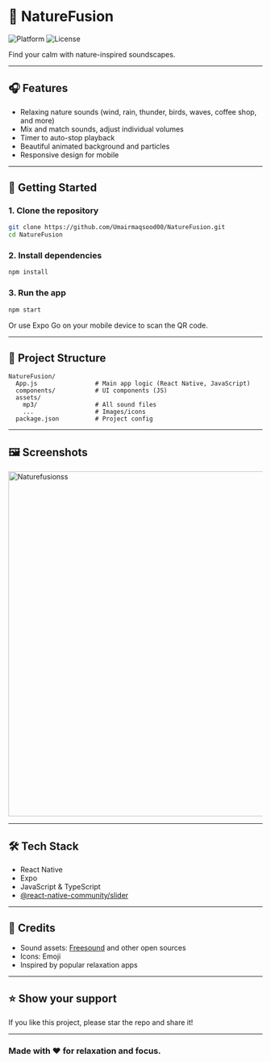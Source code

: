 # 🌿 NatureFusion

![Platform](https://img.shields.io/badge/platform-react--native-blue)
![License](https://img.shields.io/badge/license-MIT-green)

Find your calm with nature-inspired soundscapes.

---

## 🎧 Features

- Relaxing nature sounds (wind, rain, thunder, birds, waves, coffee shop, and more)
- Mix and match sounds, adjust individual volumes
- Timer to auto-stop playback
- Beautiful animated background and particles
- Responsive design for mobile

---

## 🚀 Getting Started

### 1. Clone the repository
```sh
git clone https://github.com/Umairmaqsood00/NatureFusion.git
cd NatureFusion
```

### 2. Install dependencies
```sh
npm install
```

### 3. Run the app
```sh
npm start
```
Or use Expo Go on your mobile device to scan the QR code.

---

## 📁 Project Structure

```
NatureFusion/
  App.js                # Main app logic (React Native, JavaScript)
  components/           # UI components (JS)
  assets/
    mp3/                # All sound files
    ...                 # Images/icons
  package.json          # Project config
```

---

## 🖼️ Screenshots

<img width="1365" height="684" alt="Naturefusionss" src="https://github.com/user-attachments/assets/4937466d-11d0-45ce-bc4e-493b2562da38" />


---

## 🛠️ Tech Stack

- React Native
- Expo
- JavaScript & TypeScript
- [@react-native-community/slider](https://github.com/callstack/react-native-slider)

---

## 🙏 Credits

- Sound assets: [Freesound](https://pixabay.com/) and other open sources
- Icons: Emoji
- Inspired by popular relaxation apps
---

## ⭐️ Show your support

If you like this project, please star the repo and share it!

---

### Made with ❤️ for relaxation and focus. 

